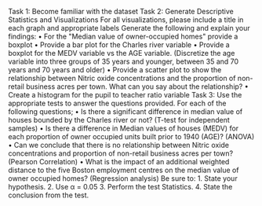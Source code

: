 Task 1: Become familiar with the dataset
Task 2: Generate Descriptive Statistics and Visualizations
  For all visualizations, please include a title in each graph and appropriate labels 
  Generate the following and explain your findings:
    •	For the "Median value of owner-occupied homes" provide a boxplot
    •	Provide a bar plot for the Charles river variable
    •	Provide a boxplot for the MEDV variable vs the AGE variable. (Discretize the age variable into three groups of 35 years and younger, between 35 and 70 years and 70 years and older)
    •	Provide a scatter plot to show the relationship between Nitric oxide concentrations and the proportion of non-retail business acres per town. What can you say about the relationship?
    •	Create a histogram for the pupil to teacher ratio variable
Task 3: Use the appropriate tests to answer the questions provided.
  For each of the following questions;
    •	Is there a significant difference in median value of houses bounded by the Charles river or not? (T-test for independent samples)
    •	Is there a difference in Median values of houses (MEDV) for each proportion of owner occupied units built prior to 1940 (AGE)? (ANOVA)
    •	Can we conclude that there is no relationship between Nitric oxide concentrations and proportion of non-retail business acres per town? (Pearson Correlation)
    •	What is the impact of an additional weighted distance to the five Boston employment centres on the median value of owner occupied homes? (Regression analysis)
  Be sure to:
    1.	State your hypothesis.
    2.	Use α = 0.05
    3.	Perform the test Statistics.
    4.	State the conclusion from the test.
